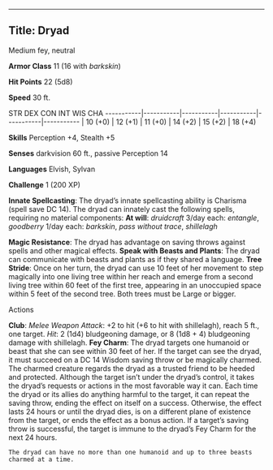 -------------------------
Title: Dryad
-------------------------


Medium fey, neutral

**Armor Class** 11 (16 with *barkskin*)

**Hit Points** 22 (5d8)

**Speed** 30 ft.

  STR         DEX         CON         INT         WIS         CHA
  -----------|-----------|-----------|-----------|-----------|-----------
  | 10 (+0)   | 12 (+1)   | 11 (+0)   | 14 (+2)   | 15 (+2)   | 18 (+4)

**Skills** Perception +4, Stealth +5

**Senses** darkvision 60 ft., passive Perception 14

**Languages** Elvish, Sylvan

**Challenge** 1 (200 XP)


**Innate Spellcasting**: The dryad’s innate spellcasting ability is
Charisma (spell save DC 14). The dryad can innately cast the following
spells, requiring no material components:
**At will**: *druidcraft*
3/day each: *entangle*, *goodberry*
1/day each: *barkskin*, *pass without trace*, *shillelagh*

**Magic Resistance**: The dryad has advantage on saving throws against
spells and other magical effects.
**Speak with Beasts and Plants**: The dryad can communicate with beasts
and plants as if they shared a language.
**Tree Stride**: Once on her turn, the dryad can use 10 feet of her
movement to step magically into one living tree within her reach and
emerge from a second living tree within 60 feet of the first tree,
appearing in an unoccupied space within 5 feet of the second tree. Both
trees must be Large or bigger.


Actions

**Club**: *Melee Weapon Attack*: +2 to hit (+6 to hit with
    shillelagh), reach 5 ft., one target. *Hit*: 2 (1d4) bludgeoning
    damage, or 8 (1d8 + 4) bludgeoning damage with shillelagh.
**Fey Charm**: The dryad targets one humanoid or beast that she can
    see within 30 feet of her. If the target can see the dryad, it must
    succeed on a DC 14 Wisdom saving throw or be magically charmed. The
    charmed creature regards the dryad as a trusted friend to be heeded
    and protected. Although the target isn’t under the dryad’s control,
    it takes the dryad’s requests or actions in the most favorable way
    it can. Each time the dryad or its allies do anything harmful to the
    target, it can repeat the saving throw, ending the effect on itself
    on a success. Otherwise, the effect lasts 24 hours or until the
    dryad dies, is on a different plane of existence from the target, or
    ends the effect as a bonus action. If a target’s saving throw is
    successful, the target is immune to the dryad’s Fey Charm for the
    next 24 hours.

    The dryad can have no more than one humanoid and up to three beasts
    charmed at a time.

